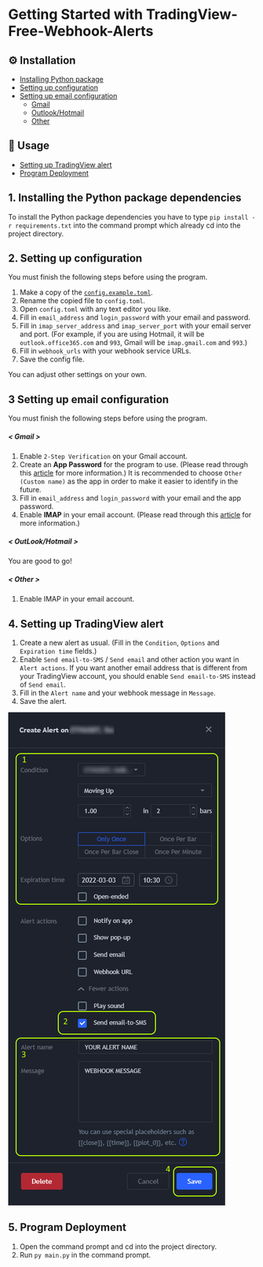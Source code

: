 # Getting Started with TradingView-Free-Webhook-Alerts

## ⚙️ Installation
- [Installing Python package](#installing-python-package)
- [Setting up configuration](#setting-up-configuration)
- [Setting up email configuration](#setting-up-email-configuration)
    - [Gmail](#setting-up-gmail-configuration)
    - [Outlook/Hotmail](#setting-up-ms-email-configuration)
    - [Other](#setting-up-other-email-configuration)

## 🌻 Usage
- [Setting up TradingView alert](#setting-up-tradingview-alert)
- [Program Deployment](#program-deployment)

<a name="installing-python-package"></a>
## 1. Installing the Python package dependencies

To install the Python package dependencies you have to type `pip install -r requirements.txt` into the command prompt which already cd into the project directory.


<a name="setting-up-configuration"></a>
## 2. Setting up configuration

You must finish the following steps before using the program.

1. Make a copy of the [`config.example.toml`](config.example.toml).
2. Rename the copied file to `config.toml`.
3. Open `config.toml` with any text editor you like.
4. Fill in `email_address` and `login_password` with your email and password.
5. Fill in `imap_server_address` and `imap_server_port` with your email server and port. (For example, if you are using Hotmail, it will be `outlook.office365.com` and `993`, Gmail will be `imap.gmail.com` and `993`.)
6. Fill in `webhook_urls` with your webhook service URLs.
7. Save the config file.

You can adjust other settings on your own.

<a name="setting-up-email-configuration"></a>
## 3 Setting up email configuration

You must finish the following steps before using the program.

<a name="setting-up-gmail-configuration"></a>
##### < Gmail >
1. Enable `2-Step Verification` on your Gmail account.
2. Create an **App Password** for the program to use. (Please read through this [article](https://support.google.com/accounts/answer/185833) for more information.) It is recommended to choose `Other (Custom name)` as the app in order to make it easier to identify in the future.
3. Fill in `email_address` and `login_password` with your email and the app  password.
4. Enable **IMAP** in your email account. (Please read through this [article](https://support.google.com/mail/answer/7126229) for more information.)

<a name="setting-up-ms-email-configuration"></a>
##### < OutLook/Hotmail >
You are good to go!

<a name="setting-up-other-email-configuration"></a>
##### < Other >
1. Enable IMAP in your email account.

<a name="setting-up-tradingview-alert"></a>
## 4. Setting up TradingView alert

1. Create a new alert as usual. (Fill in the `Condition`, `Options` and `Expiration time` fields.)
2. Enable `Send email-to-SMS` / `Send email` and other action you want in `Alert actions`. If you want another email address that is different from your TradingView account, you should enable `Send email-to-SMS` instead of `Send email`.
3. Fill in the `Alert name` and your webhook message in `Message`.
4. Save the alert.

![alt text](/docs/imgs/create-tradingview-alert.png)

<a name="program-deployment"></a>
## 5. Program Deployment

1. Open the command prompt and cd into the project directory.
2. Run `py main.py` in the command prompt.